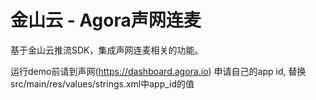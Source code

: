 # 金山云 - Agora声网连麦

基于金山云推流SDK，集成声网连麦相关的功能。

运行demo前请到声网(https://dashboard.agora.io) 申请自己的app id,
替换src/main/res/values/strings.xml中app_id的值